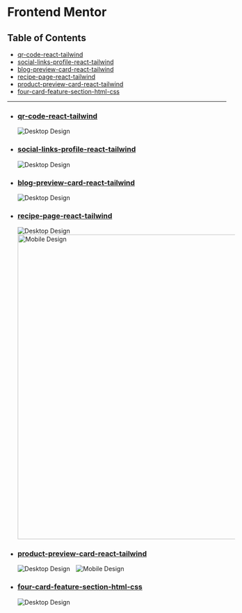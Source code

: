 # Frontend Mentor

## Table of Contents

- [qr-code-react-tailwind](#qr-code-react-tailwind)
- [social-links-profile-react-tailwind](#social-links-profile-react-tailwind)
- [blog-preview-card-react-tailwind](#blog-preview-card-react-tailwind)
- [recipe-page-react-tailwind](#recipe-page-react-tailwind)
- [product-preview-card-react-tailwind](#product-preview-card-react-tailwind)
- [four-card-feature-section-html-css](#four-card-feature-section-html-css)

<hr>

- ### [qr-code-react-tailwind](./qr-code-react-tailwind)
  <img src="./qr-code-react-tailwind/src/assets/design/desktop-design.jpg" alt="Desktop Design" style="display:inline-block;margin-right:10px; max-width:500px; width:auto; height:auto; vertical-align:top;">

- ### [social-links-profile-react-tailwind](./social-links-profile-react-tailwind)
  <img src="./social-links-profile-react-tailwind/src/design/destkop-design.jpg" alt="Desktop Design" style="display:inline-block;margin-right:10px; max-width:500px; width:auto; height:auto; vertical-align:top;">

- ### [blog-preview-card-react-tailwind](./blog-preview-card-react-tailwind)
  <img src="./blog-preview-card-react-tailwind/src/design/desktop-design.jpg" alt="Desktop Design" style="display:inline-block;margin-right:10px; max-width:500px; width:auto; height:auto; vertical-align:top;">

- ### [recipe-page-react-tailwind](./recipe-page-react-tailwind)
  <img src="./recipe-page-react-tailwind/src/design/desktop-design.jpg" alt="Desktop Design" style="display:inline-block;margin-right:10px; max-width:400px; width:auto; height:auto; vertical-align:top;">
  <img src="./recipe-page-html-css/design/mobile-design.jpg" alt="Mobile Design" style="display:inline-block;margin-right:10px; max-width:500px; width:auto; height:700px; vertical-align:start;">

- ### [product-preview-card-react-tailwind](./product-preview-card-react-tailwind)
  <img src="./product-preview-card-react-tailwind/src/design/desktop-design.jpg" alt="Desktop Design" style="display:inline-block;margin-right:10px; max-width:400px; width:auto; height:auto; vertical-align:top;">
  <img src="./product-preview-card-react-tailwind/src/design/mobile-design.jpg" alt="Mobile Design" style="display:inline-block;margin-right:10px; max-width:300px; width:auto; height:auto; vertical-align:top;">


- ### [four-card-feature-section-html-css](./four-card-feature-section-html-css)
  <img src="./four-card-feature-section-html-css/design/desktop-design.jpg" alt="Desktop Design" style="display:inline-block;margin-right:10px; max-width:500px; width:auto; height:auto; vertical-align:top;">
